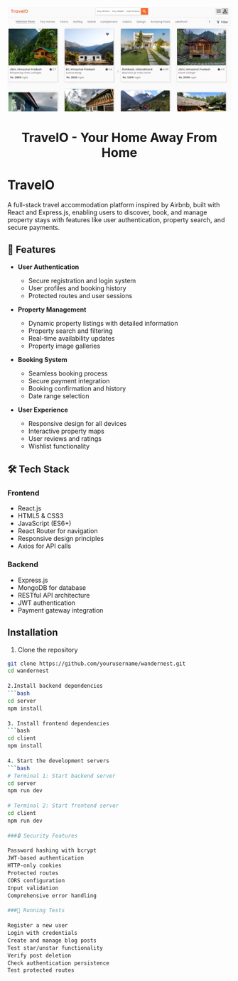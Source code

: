 <p align="center">
    <img src="travelZ.png" alt="WanderNest-homeScreen"/>
</p>
<h1 align="center">
  TravelO - Your Home Away From Home
</h1>

# TravelO
A full-stack travel accommodation platform inspired by Airbnb, built with React and Express.js, enabling users to discover, book, and manage property stays with features like user authentication, property search, and secure payments.

## 🚀 Features
- **User Authentication**
  - Secure registration and login system
  - User profiles and booking history
  - Protected routes and user sessions
  
- **Property Management**
  - Dynamic property listings with detailed information
  - Property search and filtering
  - Real-time availability updates
  - Property image galleries
  
- **Booking System**
  - Seamless booking process
  - Secure payment integration
  - Booking confirmation and history
  - Date range selection

- **User Experience**
  - Responsive design for all devices
  - Interactive property maps
  - User reviews and ratings
  - Wishlist functionality

## 🛠️ Tech Stack
### Frontend
- React.js
- HTML5 & CSS3
- JavaScript (ES6+)
- React Router for navigation
- Responsive design principles
- Axios for API calls

### Backend
- Express.js
- MongoDB for database
- RESTful API architecture
- JWT authentication
- Payment gateway integration

## Installation
1. Clone the repository
```bash
git clone https://github.com/yourusername/wandernest.git
cd wandernest

2.Install backend dependencies
```bash
cd server
npm install

3. Install frontend dependencies
```bash
cd client
npm install

4. Start the development servers
```bash
# Terminal 1: Start backend server
cd server
npm run dev

# Terminal 2: Start frontend server
cd client
npm run dev

###🔒 Security Features

Password hashing with bcrypt
JWT-based authentication
HTTP-only cookies
Protected routes
CORS configuration
Input validation
Comprehensive error handling

###🧪 Running Tests

Register a new user
Login with credentials
Create and manage blog posts
Test star/unstar functionality
Verify post deletion
Check authentication persistence
Test protected routes

